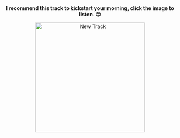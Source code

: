 <div align="center" style="margin-top: 50px; margin-bottom: 50px;">

**I recommend this track to kickstart your morning, click the image to listen. 😊**

<a href="https://open.spotify.com/intl-es/track/1BJJbSX6muJVF2AK7uH1x4?si=adcbc37b2c6a43b1">
    <img src="https://i.scdn.co/image/ab67616d0000b27317a013a00d0a33f3dd49974d" alt="New Track" width="300px">
</a>

</div>
